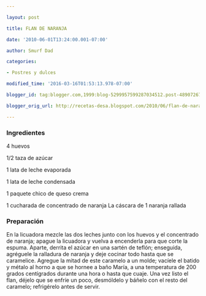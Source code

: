 ```yaml
---

layout: post

title: FLAN DE NARANJA

date: '2010-06-01T13:24:00.001-07:00'

author: Smurf Dad

categories:

- Postres y dulces

modified_time: '2016-03-16T01:53:13.978-07:00'

blogger_id: tag:blogger.com,1999:blog-5299957599287034512.post-4890726783869156602

blogger_orig_url: http://recetas-desa.blogspot.com/2010/06/flan-de-naranja.html

---
```


<h3>Ingredientes</h3>

4 huevos

1/2 taza de azúcar

1 lata de leche evaporada

1 lata de leche condensada

1 paquete chico de queso crema

1 cucharada de concentrado de naranja La cáscara de 1 naranja rallada

<h3>Preparación</h3>

En la licuadora mezcle las dos leches junto con los huevos y el concentrado de naranja; apague la licuadora y vuelva a encenderla para que corte la espuma. Aparte, derrita el azúcar en una sartén de teflón; enseguida, agréguele la ralladura de naranja y deje cocinar todo hasta que se caramelice. Agregue la mitad de este caramelo a un molde; vacíele el batido y métalo al horno a que se hornee a baño María, a una temperatura de 200 grados centígrados durante una hora o hasta que cuaje. Una vez listo el flan, déjelo que se enfríe un poco, desmóldelo y báñelo con el resto del caramelo; refrigérelo antes de servir.